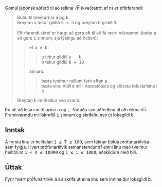 
<p>Gömul japönsk aðferð til að reikna <tt>&radic;<span style="text-decoration:overline">n</span></tt> (kvaðratrót af <tt>n</tt>) er eftirfarandi:</p>


<blockquote>
Búðu til breyturnar <tt>a</tt> og <tt>b</tt>.<br />
Breytan <tt>a</tt> tekur gildið <tt>5 &times; n</tt> og breytan <tt>b</tt> gildið <tt>5</tt>.<br />
<br />
Eftirfarandi skref er hægt að gera oft til að fá meiri nákvæmni (þetta á að gera <tt>i</tt> sinnum, sjá lýsingu að neðan):

<blockquote>
    ef <tt>a &geq; b</tt>:
    <blockquote>
        <tt>a</tt> tekur gildið <tt>a - b</tt><br />
        <tt>b</tt> tekur gildið <tt>b + 10</tt>
    </blockquote>
    annars:
    <blockquote>
        bæta tveimur núllum fyrir aftan <tt>a</tt><br />
        bæta einu núlli á milli næstsíðasta og síðasta tölustafsins í <tt>b</tt>
    </blockquote>
</blockquote>

Breytan <tt>b</tt> inniheldur svo svarið.

</blockquote>

<p>Þú átt að lesa inn tölurnar <tt>n</tt> og <tt>i</tt>. Notaðu svo aðferðina til að reikna <tt>&radic;<span style="text-decoration:overline">n</span></tt>. Framkvæmdu milliskrefið <tt>i</tt> sinnum og skrifaðu svo út lokagildi <tt>b</tt>.</p>

<h2>Inntak</h2>

<p>Á fyrstu línu er heiltalan <tt>1 &leq; T &leq; 100</tt>, sem táknar fjölda prófunartilvika sem fylgja. Hvert prófunartilvik samanstendur af einni línu með tveimur heiltölum <tt>1 &lt; n &leq; 10000</tt> og <tt>1 &leq; i &leq; 1000</tt>, aðskildum með bili.</p>

<h2>Úttak</h2>

<p>Fyrir hvert prófunartilvik á að skrifa út eina línu sem inniheldur lokagildi <tt>b</tt>.</p>

